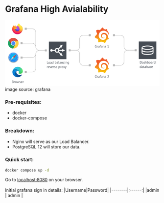# Grafana High Avialability

![Architecture](./images/grafana-high-availability.png)
image source: grafana

### Pre-requisites:
- docker
- docker-compose

### Breakdown:
- Nginx will serve as our Load Balancer.
- PostgreSQL 12 will store our data.

### Quick start:
```bash
docker compose up -d
```

Go to [localhost:8080](http://localhost:8080) on your browser.
\
\
Initial grafana sign in details:
|Username|Password|
|--------|:------:|
|admin   | admin  | 
